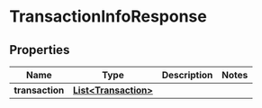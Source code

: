 

# TransactionInfoResponse


## Properties

Name | Type | Description | Notes
------------ | ------------- | ------------- | -------------
**transaction** | [**List&lt;Transaction&gt;**](Transaction.md) |  | 



